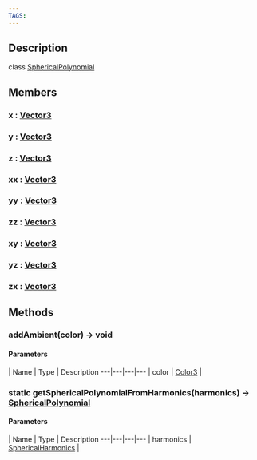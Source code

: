 ```yaml
---
TAGS:
---
```

## Description

class [SphericalPolynomial](/classes/3.0/SphericalPolynomial)



## Members

### x : [Vector3](/classes/3.0/Vector3)



### y : [Vector3](/classes/3.0/Vector3)



### z : [Vector3](/classes/3.0/Vector3)



### xx : [Vector3](/classes/3.0/Vector3)



### yy : [Vector3](/classes/3.0/Vector3)



### zz : [Vector3](/classes/3.0/Vector3)



### xy : [Vector3](/classes/3.0/Vector3)



### yz : [Vector3](/classes/3.0/Vector3)



### zx : [Vector3](/classes/3.0/Vector3)



## Methods

### addAmbient(color) &rarr; void



#### Parameters
 | Name | Type | Description
---|---|---|---
 | color | [Color3](/classes/3.0/Color3) |   

### static getSphericalPolynomialFromHarmonics(harmonics) &rarr; [SphericalPolynomial](/classes/3.0/SphericalPolynomial)



#### Parameters
 | Name | Type | Description
---|---|---|---
 | harmonics | [SphericalHarmonics](/classes/3.0/SphericalHarmonics) |   

